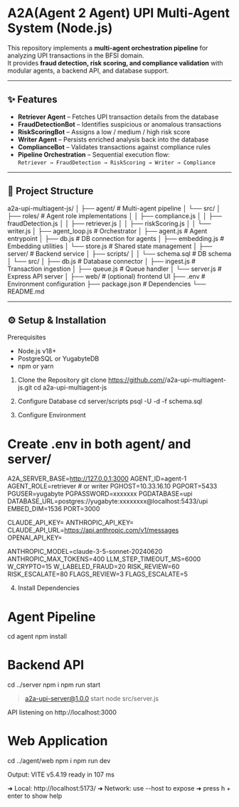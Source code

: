 # A2A(Agent 2 Agent) UPI Multi-Agent System (Node.js)

This repository implements a **multi-agent orchestration pipeline** for analyzing UPI transactions in the BFSI domain.  
It provides **fraud detection, risk scoring, and compliance validation** with modular agents, a backend API, and database support.

---

## ✨ Features

- **Retriever Agent** – Fetches UPI transaction details from the database  
- **FraudDetectionBot** – Identifies suspicious or anomalous transactions  
- **RiskScoringBot** – Assigns a low / medium / high risk score  
- **Writer Agent** – Persists enriched analysis back into the database  
- **ComplianceBot** – Validates transactions against compliance rules  
- **Pipeline Orchestration** – Sequential execution flow:  
  `Retriever → FraudDetection → RiskScoring → Writer → Compliance`  

---

## 📂 Project Structure

a2a-upi-multiagent-js/
│
├── agent/ # Multi-agent pipeline
│ └── src/
│ ├── roles/ # Agent role implementations
│ │ ├── compliance.js
│ │ ├── fraudDetection.js
│ │ ├── retriever.js
│ │ ├── riskScoring.js
│ │ └── writer.js
│ ├── agent_loop.js # Orchestrator
│ ├── agent.js # Agent entrypoint
│ ├── db.js # DB connection for agents
│ ├── embedding.js # Embedding utilities
│ └── store.js # Shared state management
│
├── server/ # Backend service
│ ├── scripts/
│ │ └── schema.sql # DB schema
│ └── src/
│ ├── db.js # Database connector
│ ├── ingest.js # Transaction ingestion
│ ├── queue.js # Queue handler
│ └── server.js # Express API server
│
├── web/ # (optional) frontend UI
├── .env # Environment configuration
├── package.json # Dependencies
└── README.md

---

## ⚙️ Setup & Installation

Prerequisites
- Node.js v18+  
- PostgreSQL or YugabyteDB  
- npm or yarn  

1. Clone the Repository
git clone https://github.com/<your-org>/a2a-upi-multiagent-js.git
cd a2a-upi-multiagent-js

2. Configure Database
cd server/scripts
psql -U <user> -d <database> -f schema.sql

3. Configure Environment
# Create .env in both agent/ and server/
 A2A_SERVER_BASE=http://127.0.0.1:3000
 AGENT_ID=agent-1
 AGENT_ROLE=retriever  # or writer
 PGHOST=10.33.16.10
 PGPORT=5433
 PGUSER=yugabyte
 PGPASSWORD=xxxxxxx
 PGDATABASE=upi
 DATABASE_URL=postgres://yugabyte:xxxxxxxx@localhost:5433/upi
 EMBED_DIM=1536
 PORT=3000

 CLAUDE_API_KEY=
 ANTHROPIC_API_KEY=
 CLAUDE_API_URL=https://api.anthropic.com/v1/messages
 OPENAI_API_KEY=
 
 ANTHROPIC_MODEL=claude-3-5-sonnet-20240620
 ANTHROPIC_MAX_TOKENS=400
 LLM_STEP_TIMEOUT_MS=6000
 W_CRYPTO=15
 W_LABELED_FRAUD=20
 RISK_REVIEW=60
 RISK_ESCALATE=80
 FLAGS_REVIEW=3
 FLAGS_ESCALATE=5


4. Install Dependencies
# Agent Pipeline
cd agent
npm install

# Backend API
cd ../server
npm i
npm run start
> a2a-upi-server@1.0.0 start
> node src/server.js

API listening on http://localhost:3000

# Web Application
cd ../agent/web
npm i
npm run dev

Output:
 VITE v5.4.19  ready in 107 ms

  ➜  Local:   http://localhost:5173/
  ➜  Network: use --host to expose
  ➜  press h + enter to show help



